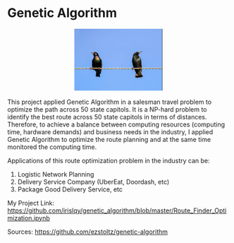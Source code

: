 # Genetic Algorithm


<p align="center">
  <img width="200" src="1.png">
</p>


This project applied Genetic Algorithm in a salesman travel problem to optimize the path across 50 state capitols. 
It is a NP-hard problem to identify the best route across 50 state capitols in terms of distances. Therefore, to achieve a balance between computing resources (computing time, hardware demands) and business needs in the industry, I applied Genetic Algorithm to optimize the route planning and at the same time monitored the computing time. 

Applications of this route optimization problem in the industry can be:
  1. Logistic Network Planning 
  2. Delivery Service Company (UberEat, Doordash, etc)
  3. Package Good Delivery Service, etc

My Project Link: https://github.com/irislqy/genetic_algorithm/blob/master/Route_Finder_Optimization.ipynb

Sources: https://github.com/ezstoltz/genetic-algorithm





